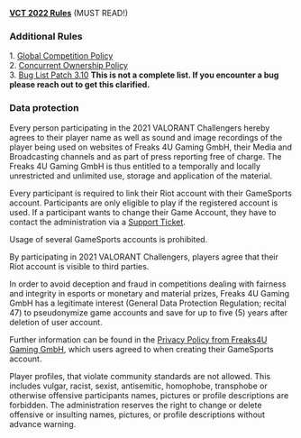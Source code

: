 [**VCT 2022 Rules**](https://drive.google.com/file/d/1Vu97z-yfQySalxQ7mGmjtpa2eGrK2F5n/view) (MUST READ!)  
  

### Additional Rules

  
1\. [Global Competition Policy](https://www.dropbox.com/sh/lblshtlz5vnsqda/AABIELy6jk2dDK3xPuD_FUeca?preview=VALORANT+Champions+Tour+-+Global+Competition+Policy+v1.4.pdf)  
2\. [Concurrent Ownership Policy](https://www.dropbox.com/s/62zwbfqf4kqiykx/VCT%20Concurrent%20Ownership%20Policy%20%28Dec.%202020%29.pdf?dl=0)  
3\. [Bug List Patch 3.10](https://drive.google.com/file/d/1U_UeygrrszYIvydf00nepi4wMfl7hrlo/view) **This is not a complete list. If you encounter a bug please reach out to get this clarified.**  
  

### Data protection

  

Every person participating in the 2021 VALORANT Challengers hereby agrees to their player name as well as sound and image recordings of the player being used on websites of Freaks 4U Gaming GmbH, their Media and Broadcasting channels and as part of press reporting free of charge. The Freaks 4U Gaming GmbH is thus entitled to a temporally and locally unrestricted and unlimited use, storage and application of the material.

  

Every participant is required to link their Riot account with their GameSports account. Participants are only eligible to play if the registered account is used. If a participant wants to change their Game Account, they have to contact the administration via a [Support Ticket](https://www.vct.gg/users/support).

  

Usage of several GameSports accounts is prohibited.

  

By participating in 2021 VALORANT Challengers, players agree that their Riot account is visible to third parties.

  

In order to avoid deception and fraud in competitions dealing with fairness and integrity in esports or monetary and material prizes, Freaks 4U Gaming GmbH has a legitimate interest (General Data Protection Regulation; recital 47) to pseudonymize game accounts and save for up to five (5) years after deletion of user account.

  

Further information can be found in the [Privacy Policy from Freaks4U Gaming GmbH](https://docs.gamesports.net/privacy/en), which users agreed to when creating their GameSports account.

  

Player profiles, that violate community standards are not allowed. This includes vulgar, racist, sexist, antisemitic, homophobe, transphobe or otherwise offensive participants names, pictures or profile descriptions are forbidden. The administration reserves the right to change or delete offensive or insulting names, pictures, or profile descriptions without advance warning.